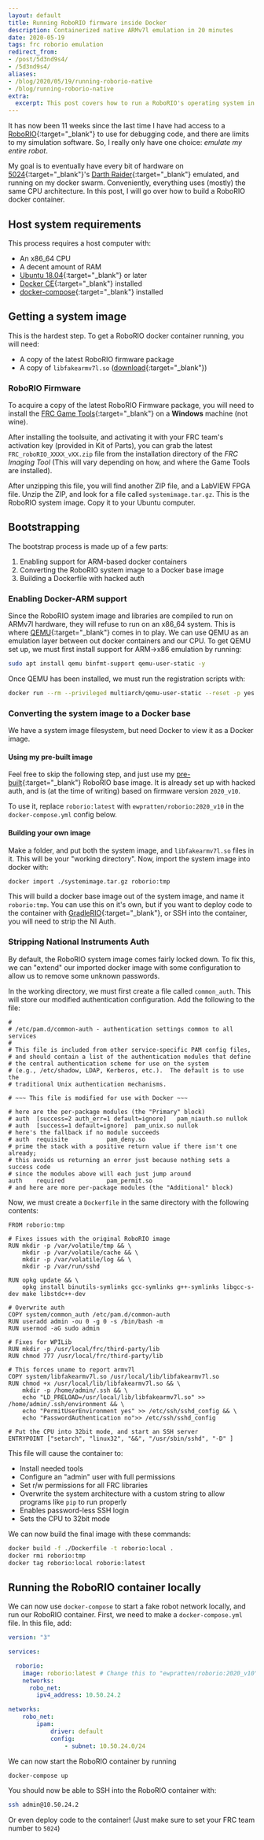 ```yaml
---
layout: default
title: Running RoboRIO firmware inside Docker
description: Containerized native ARMv7l emulation in 20 minutes
date: 2020-05-19
tags: frc roborio emulation
redirect_from:
- /post/5d3nd9s4/
- /5d3nd9s4/
aliases:
- /blog/2020/05/19/running-roborio-native
- /blog/running-roborio-native
extra:
  excerpt: This post covers how to run a RoboRIO's operating system in Docker
---
```


It has now been 11 weeks since the last time I have had access to a [RoboRIO](https://www.ni.com/en-ca/support/model.roborio.html){:target="_blank"} to use for debugging code, and there are limits to my simulation software. So, I really only have one choice: *emulate my entire robot*.

My goal is to eventually have every bit of hardware on [5024](https://www.thebluealliance.com/team/5024){:target="_blank"}'s [Darth Raider](https://cs.5024.ca/webdocs/docs/robots/darthRaider){:target="_blank"} emulated, and running on my docker swarm. Conveniently, everything uses (mostly) the same CPU architecture. In this post, I will go over how to build a RoboRIO docker container.

## Host system requirements

This process requires a host computer with:
 - An x86_64 CPU
 - A decent amount of RAM
 - [Ubuntu 18.04](https://mirrors.lug.mtu.edu/ubuntu-releases/18.04/){:target="_blank"} or later
 - [Docker CE](https://docs.docker.com/engine/install/debian/){:target="_blank"} installed
 - [docker-compose](https://docs.docker.com/compose/install/){:target="_blank"} installed

## Getting a system image

This is the hardest step. To get a RoboRIO docker container running, you will need:
 - A copy of the latest RoboRIO firmware package
 - A copy of `libfakearmv7l.so` ([download](https://github.com/robotpy/fakearmv7l/releases/download/v1/libfakearmv7l.so){:target="_blank"})

### RoboRIO Firmware

To acquire a copy of the latest RoboRIO Firmware package, you will need to install the [FRC Game Tools](https://www.ni.com/en-ca/support/downloads/drivers/download.frc-game-tools.html){:target="_blank"} on a **Windows** machine (not wine).

After installing the toolsuite, and activating it with your FRC team's activation key (provided in Kit of Parts), you can grab the latest `FRC_roboRIO_XXXX_vXX.zip` file from the installation directory of the *FRC Imaging Tool* (This will vary depending on how, and where the Game Tools are installed).

After unzipping this file, you will find another ZIP file, and a LabVIEW FPGA file. Unzip the ZIP, and look for a file called `systemimage.tar.gz`. This is the RoboRIO system image. Copy it to your Ubuntu computer.

## Bootstrapping

The bootstrap process is made up of a few parts:

 1. Enabling support for ARM-based docker containers
 2. Converting the RoboRIO system image to a Docker base image
 3. Building a Dockerfile with hacked auth

### Enabling Docker-ARM support

Since the RoboRIO system image and libraries are compiled to run on ARMv7l hardware, they will refuse to run on an x86_64 system. This is where [QEMU](https://www.qemu.org/){:target="_blank"} comes in to play. We can use QEMU as an emulation layer between out docker containers and our CPU. To get QEMU set up, we must first install support for ARM->x86 emulation by running:

```sh
sudo apt install qemu binfmt-support qemu-user-static -y
```

Once QEMU has been installed, we must run the registration scripts with:

```sh
docker run --rm --privileged multiarch/qemu-user-static --reset -p yes
```

### Converting the system image to a Docker base

We have a system image filesystem, but need Docker to view it as a Docker image. 

#### Using my pre-built image

Feel free to skip the following step, and just use my [pre-built](https://hub.docker.com/r/ewpratten/roborio){:target="_blank"} RoboRIO base image. It is already set up with hacked auth, and is (at the time of writing) based on firmware version `2020_v10`.

To use it, replace `roborio:latest` with `ewpratten/roborio:2020_v10` in the `docker-compose.yml` config below.

#### Building your own image

Make a folder, and put both the system image, and `libfakearmv7l.so` files in it. This will be your "working directory". Now, import the system image into docker with:

```sh
docker import ./systemimage.tar.gz roborio:tmp
```

This will build a docker base image out of the system image, and name it `roborio:tmp`. You can use this on it's own, but if you want to deploy code to the container with [GradleRIO](https://github.com/wpilibsuite/GradleRIO){:target="_blank"}, or SSH into the container, you will need to strip the NI Auth.

### Stripping National Instruments Auth

By default, the RoboRIO system image comes fairly locked down. To fix this, we can "extend" our imported docker image with some configuration to allow us to remove some unknown passwords.

In the working directory, we must first create a file called `common_auth`. This will store our modified authentication configuration. Add the following to the file:

```
#
# /etc/pam.d/common-auth - authentication settings common to all services
#
# This file is included from other service-specific PAM config files,
# and should contain a list of the authentication modules that define
# the central authentication scheme for use on the system
# (e.g., /etc/shadow, LDAP, Kerberos, etc.).  The default is to use the
# traditional Unix authentication mechanisms.

# ~~~ This file is modified for use with Docker ~~~ 

# here are the per-package modules (the "Primary" block)
# auth	[success=2 auth_err=1 default=ignore]	pam_niauth.so nullok
# auth	[success=1 default=ignore]	pam_unix.so nullok
# here's the fallback if no module succeeds
# auth	requisite			pam_deny.so
# prime the stack with a positive return value if there isn't one already;
# this avoids us returning an error just because nothing sets a success code
# since the modules above will each just jump around
auth	required			pam_permit.so
# and here are more per-package modules (the "Additional" block)

```

Now, we must create a `Dockerfile` in the same directory with the following contents:

```
FROM roborio:tmp

# Fixes issues with the original RoboRIO image
RUN mkdir -p /var/volatile/tmp && \
    mkdir -p /var/volatile/cache && \
    mkdir -p /var/volatile/log && \
    mkdir -p /var/run/sshd

RUN opkg update && \
    opkg install binutils-symlinks gcc-symlinks g++-symlinks libgcc-s-dev make libstdc++-dev

# Overwrite auth
COPY system/common_auth /etc/pam.d/common-auth
RUN useradd admin -ou 0 -g 0 -s /bin/bash -m
RUN usermod -aG sudo admin

# Fixes for WPILib
RUN mkdir -p /usr/local/frc/third-party/lib
RUN chmod 777 /usr/local/frc/third-party/lib

# This forces uname to report armv7l
COPY system/libfakearmv7l.so /usr/local/lib/libfakearmv7l.so
RUN chmod +x /usr/local/lib/libfakearmv7l.so && \
    mkdir -p /home/admin/.ssh && \ 
    echo "LD_PRELOAD=/usr/local/lib/libfakearmv7l.so" >> /home/admin/.ssh/environment && \
    echo "PermitUserEnvironment yes" >> /etc/ssh/sshd_config && \
    echo "PasswordAuthentication no">> /etc/ssh/sshd_config

# Put the CPU into 32bit mode, and start an SSH server
ENTRYPOINT ["setarch", "linux32", "&&", "/usr/sbin/sshd", "-D" ]
```

This file will cause the container to:
 - Install needed tools
 - Configure an "admin" user with full permissions
 - Set r/w permissions for all FRC libraries
 - Overwrite the system architecture with a custom string to allow programs like `pip` to run properly
 - Enables password-less SSH login
 - Sets the CPU to 32bit mode

We can now build the final image with these commands:

```sh
docker build -f ./Dockerfile -t roborio:local .
docker rmi roborio:tmp
docker tag roborio:local roborio:latest
```

## Running the RoboRIO container locally

We can now use `docker-compose` to start a fake robot network locally, and run our RoboRIO container. First, we need to make a `docker-compose.yml` file. In this file, add:

```yml
version: "3"

services:

  roborio:
    image: roborio:latest # Change this to "ewpratten/roborio:2020_v10" if using my pre-built image
    networks:
      robo_net:
        ipv4_address: 10.50.24.2

networks:
    robo_net:
        ipam:
            driver: default
            config:
                - subnet: 10.50.24.0/24
```

We can now start the RoboRIO container by running

```sh
docker-compose up
```

You should now be able to SSH into the RoboRIO container with:

```sh
ssh admin@10.50.24.2
```

Or even deploy code to the container! (Just make sure to set your FRC team number to `5024`)
